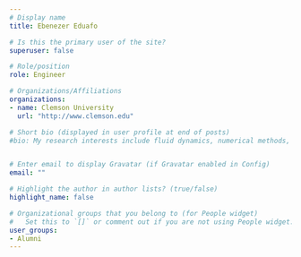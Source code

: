 ```yaml
---
# Display name
title: Ebenezer Eduafo

# Is this the primary user of the site?
superuser: false

# Role/position
role: Engineer

# Organizations/Affiliations
organizations:
- name: Clemson University
  url: "http://www.clemson.edu"

# Short bio (displayed in user profile at end of posts)
#bio: My research interests include fluid dynamics, numerical methods, scientific computation.


# Enter email to display Gravatar (if Gravatar enabled in Config)
email: ""

# Highlight the author in author lists? (true/false)
highlight_name: false

# Organizational groups that you belong to (for People widget)
#   Set this to `[]` or comment out if you are not using People widget.
user_groups:
- Alumni
---
```


